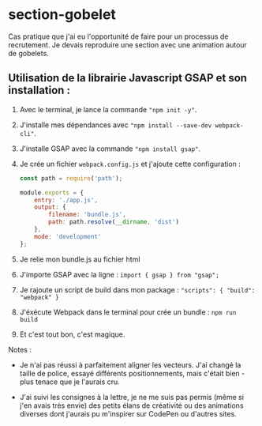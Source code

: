 # section-gobelet

Cas pratique que j'ai eu l'opportunité de faire pour un processus de recrutement. Je devais reproduire une section avec une animation autour de gobelets.

## Utilisation de la librairie Javascript GSAP et son installation :

1. Avec le terminal, je lance la commande `"npm init -y"`.
2. J'installe mes dépendances avec `"npm install --save-dev webpack-cli"`.
3. J'installe GSAP avec la commande `"npm install gsap"`.
4. Je crée un fichier `webpack.config.js` et j'ajoute cette configuration :

   ```javascript
   const path = require('path');

   module.exports = {
       entry: './app.js',
       output: {
           filename: 'bundle.js',
           path: path.resolve(__dirname, 'dist')
       },
       mode: 'development'
   };
5. Je relie mon bundle.js au fichier html
6. J'importe GSAP avec la ligne :
` import { gsap } from "gsap"; ` 
7. Je rajoute un script de build dans mon package : 
` "scripts": {
    "build": "webpack"
} ` 
8. J'éxécute Webpack dans le terminal pour crée un bundle :
 ` npm run build ` 
9. Et c'est tout bon, c'est magique.

Notes : 

- Je n'ai pas réussi à parfaitement aligner les vecteurs. J'ai changé la taille de police, essayé différents positionnements, mais c'était bien - plus tenace que je l'aurais cru.

- J'ai suivi les consignes à la lettre, je ne me suis pas permis (même si j'en avais très envie) des petits élans de créativité ou des animations diverses dont j'aurais pu m'inspirer sur CodePen ou d'autres sites.
